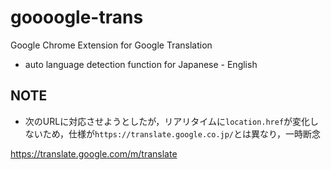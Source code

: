 # goooogle-trans

Google Chrome Extension for Google Translation

* auto language detection function for Japanese - English

## NOTE
* 次のURLに対応させようとしたが，リアリタイムに`location.href`が変化しないため，仕様が`https://translate.google.co.jp/`とは異なり，一時断念

https://translate.google.com/m/translate
